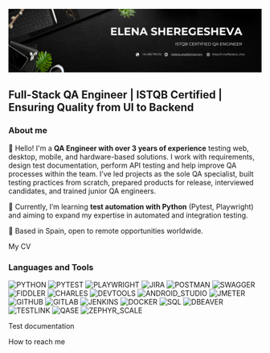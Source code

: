 [![Header](https://github.com/redana-ursa-qa/redana-ursa-qa/blob/main/assets/White%20and%20Black%20Simple%20Marketing%20LinkedIn%20Banner-2.png)](https://www.linkedin.com/in/redana-ursa-qa/)

## Full-Stack QA Engineer | ISTQB Certified | Ensuring Quality from UI to Backend

### About me

👋 Hello! I'm a **QA Engineer with over 3 years of experience** testing web, desktop, mobile, and hardware-based solutions. 
I work with requirements, design test documentation, perform API testing and help improve QA processes within the team.
I’ve led projects as the sole QA specialist, built testing practices from scratch, prepared products for release, interviewed candidates, and trained junior QA engineers.

🌱 Currently, I’m learning **test automation with Python** (Pytest, Playwright) and aiming to expand my expertise in automated and integration testing. 

📍 Based in Spain, open to remote opportunities worldwide.


My CV

### Languages and Tools
![PYTHON](https://img.shields.io/badge/Python-090909?style=for-the-badge&logo=python)
![PYTEST](https://img.shields.io/badge/Pytest-090909?style=for-the-badge&logo=pytest)
![PLAYWRIGHT](https://img.shields.io/badge/Playwright-090909?style=for-the-badge&logo=playwright)
![JIRA](https://img.shields.io/badge/JIRA-090909?style=for-the-badge&logo=jira&logoColor=0055cc)
![POSTMAN](https://img.shields.io/badge/Postman-090909?style=for-the-badge&logo=postman&logoColor=ef4e14)
![SWAGGER](https://img.shields.io/badge/Swagger-090909?style=for-the-badge&logo=swagger&logoColor=38B832)
![FIDDLER](https://img.shields.io/badge/Fiddler-090909?style=for-the-badge&logo=fiddler)
![CHARLES](https://img.shields.io/badge/Charles-090909?style=for-the-badge&logo=charles&logoColor=eef0ff)
![DEVTOOLS](https://img.shields.io/badge/Devtools-090909?style=for-the-badge&logo=googlechrome)
![ANDROID_STUDIO](https://img.shields.io/badge/Android_Studio-090909?style=for-the-badge&logo=androidstudio)
![JMETER](https://img.shields.io/badge/JMeter-090909?style=for-the-badge&logo=apache&logoColor=b2204f)
![GITHUB](https://img.shields.io/badge/Github-090909?style=for-the-badge&logo=github&logoColor=ebebe8)
![GITLAB](https://img.shields.io/badge/Gitlab-090909?style=for-the-badge&logo=gitlab&logoColor)
![JENKINS](https://img.shields.io/badge/Jenkins-090909?style=for-the-badge&logo=jenkins&logoColor=d33833)
![DOCKER](https://img.shields.io/badge/Docker-090909?style=for-the-badge&logo=docker)
![SQL](https://img.shields.io/badge/sql-090909?style=for-the-badge&logo=postgresql)
![DBEAVER](https://img.shields.io/badge/Dbeaver-090909?style=for-the-badge&logo=dbeaver&logoColor=897263)
![TESTLINK](https://img.shields.io/badge/TestLink-090909?style=for-the-badge&logo=testlink)
![QASE](https://img.shields.io/badge/Qase-090909?style=for-the-badge&logo=qase)
![ZEPHYR_SCALE](https://img.shields.io/badge/Zephyr_Scale-090909?style=for-the-badge&logo=zephyr)

Test documentation

How to reach me



